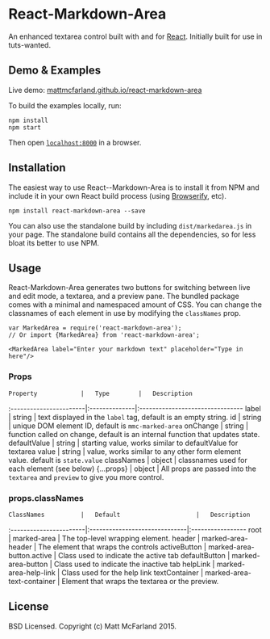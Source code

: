 # React-Markdown-Area

An enhanced textarea control built with and for [React](http://facebook.github.io/react/index.html). Initially built for use in tuts-wanted.

## Demo & Examples

Live demo: [mattmcfarland.github.io/react-markdown-area]( http://mattmcfarland.github.io/react-markdown-area)

To build the examples locally, run:

```
npm install
npm start
```

Then open [`localhost:8000`](http://localhost:8000) in a browser.

## Installation

The easiest way to use React--Markdown-Area is to install it from NPM and include it in your own React build process (using [Browserify](http://browserify.org), etc).

```
npm install react-markdown-area --save
```

You can also use the standalone build by including `dist/markedarea.js` in your page. The standalone build contains all the dependencies, so for less bloat its better to use NPM.

## Usage

React-Markdown-Area generates two buttons for switching between live and edit mode, a textarea, and a preview pane.
The bundled package comes with a minimal and namespaced amount of CSS.  You can change the classnames of each element in use by modifying the `classNames` prop.

```
var MarkedArea = require('react-markdown-area');
// Or import {MarkedArea} from 'react-markdown-area';

<MarkedArea label="Enter your markdown text" placeholder="Type in here"/>

```

### Props

	Property			|	Type		|	Description
:-----------------------|:--------------|:--------------------------------
	label       		|	string		|	text displayed in the `label` tag, default is an empty string.
	id      			|	string		|	unique DOM element ID, default is `mmc-marked-area`
	onChange     		|	string		|	function called on change, default is an internal function that updates state.
	defaultValue   		|	string		|	starting value, works similar to defaultValue for textarea
	value   		    |	string		|	value, works similar to any other form element value. default is `state.value`
	classNames 			|	object		|	classnames used for each element (see below)
	{...props}          |   object      |   All props are passed into the `textarea` and `preview` to give you more control.

### props.classNames

	ClassNames			|	Default		                |	Description
:-----------------------|:------------------------------|:-----------------
	root       		    |   marked-area                 |	The top-level wrapping element.
	header      		|   marked-area-header          |	The element that wraps the controls
	activeButton     	|   marked-area-button.active   |	Class used to indicate the active tab
	defaultButton       |   marked-area-button          |   Class used to indicate the inactive tab
	helpLink            |   marked-area-help-link       |   Class used for the help link
    textContainer	 	|   marked-area-text-container  |	Element that wraps the textarea or the preview.

## License

BSD Licensed. Copyright (c) Matt McFarland 2015.